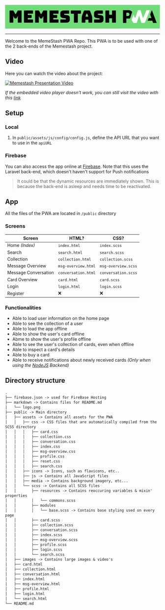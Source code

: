 ![Memestash](./markdown/logo.png)

---

Welcome to the MemeStash PWA Repo. This PWA is to be used with one of the 2 back-ends of the Memestash project.

## Video
Here you can watch the video about the project:

[![Memestash Presentation Video](http://img.youtube.com/vi/y0Q6Cn6_y0s/0.jpg)](http://www.youtube.com/watch?v=y0Q6Cn6_y0s "Memestash Presentation Video")

*If the embedded video player doesn't work, you can still visit the video with this [link](https://youtu.be/y0Q6Cn6_y0s)*
## Setup
### Local
1. In `public/assets/js/config/config.js`, define the API URL that you want to use in the `apiURL`
### Firebase
You can also access the app online at [Firebase](https://memestash-pwa.web.app/search.html). Note that this uses the 
Laravel back-end, which doesn't haven't support for Push notifications
> It could be that the dynamic resources are immediately shown. This is because the back-end is asleep and needs time to be 
> reactivated.
## App
All the files of the PWA are located in `/public` directory
### Screens
|Screen|HTML?|CSS?|
|---|---|---|
|Home *(Index)*|`index.html`|`index.scss`|
|Search|`search.html`|`search.scss`|
|Collection|`collection.html`|`collection.scss`|
|Message Overview|`msg-overview.html`|`msg-overview.scss`|
|Message Conversation|`conversation.html`|`conversation.scss`|
|Card Overview|`card.html`|`card.scss`|
|Login|`login.html`|`login.scss`|
|Register|❌|❌|

### Functionalities
- Able to load user information on the home page
- Able to see the collection of a user
- Able to load the app offline
- Able to show the user's card offline
- Abme to show the user's profile offline
- Able to see the user's collection of cards, even when offline
- Able to inspect a card's details
- Able to buy a card
- Able to receive notifications about newly received cards *(Only when using the 
  [NodeJS](https://git.ti.howest.be/TI/2020-2021/s4/web-and-mobile-technology/students/bo-robbrecht/memestash/nodejs) Backend)*

## Directory structure
```
.
├── firebase.json -> used for FireBase Hosting
├── markdown -> Contains files for README.md
│   └── logo.png
├── public -> Main directory
│   ├── assets -> Contains all assets for the PWA
│   │   ├── css -> CSS files that are automatically compiled from the SCSS directory
│   │   │   ├── card.css
│   │   │   ├── collection.css
│   │   │   ├── conversation.css
│   │   │   ├── index.css
│   │   │   ├── msg-overview.css
│   │   │   ├── profile.css
│   │   │   ├── reset.css
│   │   │   ├── search.css
│   │   ├── icons -> Icons, such as flavicons, etc..
│   │   ├── js -> Contains all JavaScript files
│   │   ├── media -> Contains background imagery, etc...
│   │   └── scss -> Contains all SCSS files
│   │       ├── resources -> Contains reoccuring variables & mixin' properties
│   │       │   └── commons.scss
│   │       ├── modules
│   │       │   └── base.scss -> Contains base styling used on every page
│   │       ├── card.scss
│   │       ├── collection.scss
│   │       ├── conversation.scss
│   │       ├── index.scss
│   │       ├── msg-overview.scss
│   │       ├── profile.scss
│   │       ├── login.scss
│   │       └── search.scss
│   ├── images -> Contains large images & video's
│   ├── card.html
│   ├── collection.html
│   ├── conversation.html
│   ├── index.html
│   ├── msg-overview.html
│   ├── profile.html
│   ├── login.html
│   └── search.html
└── README.md
```
